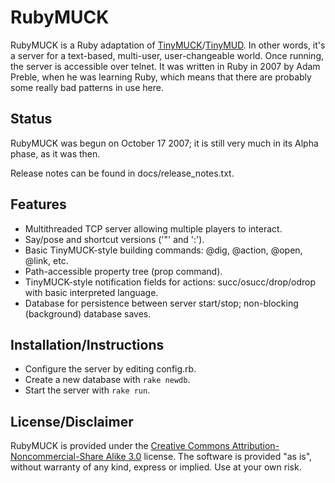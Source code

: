 # RubyMUCK

RubyMUCK is a Ruby adaptation of [TinyMUCK][]/[TinyMUD][]. In other words, it's a server for a text-based, multi-user, user-changeable world. Once running, the server is accessible over telnet. It was written in Ruby in 2007 by Adam Preble, when he was learning Ruby, which means that there are probably some really bad patterns in use here.

## Status

RubyMUCK was begun on October 17 2007; it is still very much in its Alpha phase, as it was then.

Release notes can be found in docs/release_notes.txt.

## Features

- Multithreaded TCP server allowing multiple players to interact.
- Say/pose and shortcut versions ('"' and ':').
- Basic TinyMUCK-style building commands: @dig, @action, @open, @link, etc.
- Path-accessible property tree (prop command).
- TinyMUCK-style notification fields for actions: succ/osucc/drop/odrop with basic interpreted language.
- Database for persistence between server start/stop; non-blocking (background) database saves.

## Installation/Instructions

- Configure the server by editing config.rb.
- Create a new database with `rake newdb`.
- Start the server with `rake run`.

## License/Disclaimer

RubyMUCK is provided under the [Creative Commons Attribution-Noncommercial-Share Alike 3.0][license] license. The software is provided "as is", without warranty of any kind, express or implied. Use at your own risk.

[license]: http://creativecommons.org/licenses/by-nc-sa/3.0/
[TinyMUCK]: http://en.wikipedia.org/wiki/MUCK
[TinyMUD]: http://en.wikipedia.org/wiki/TinyMUD
